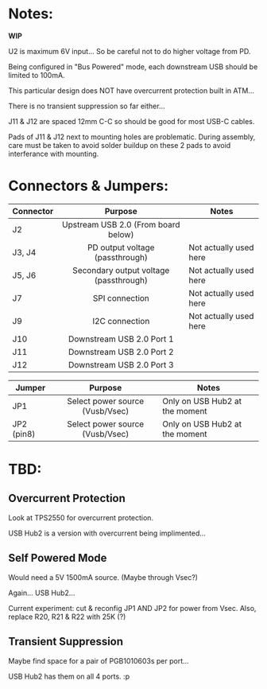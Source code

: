 # Notes:

**WIP**

U2 is maximum 6V input...  So be careful not to do higher voltage from PD.

Being configured in "Bus Powered" mode, each downstream USB should be limited to 100mA.

This particular design does NOT have overcurrent protection built in ATM...

There is no transient suppression so far either...

J11 & J12 are spaced 12mm C-C so should be good for most USB-C cables.

Pads of J11 & J12 next to mounting holes are problematic. During assembly, care must be taken to avoid solder buildup on these 2 pads to avoid interferance with mounting.

# Connectors & Jumpers:

| Connector  | Purpose                                | Notes                                      |
| ---------- |:--------------------------------------:| -------------------------------------------|
| J2         | Upstream USB 2.0 (From board below)    |                                            |
| J3, J4     | PD output voltage (passthrough)        | Not actually used here                     |
| J5, J6     | Secondary output voltage (passthrough) | Not actually used here                     |
| J7         | SPI connection                         | Not actually used here                     |
| J9         | I2C connection                         | Not actually used here                     |
| J10        | Downstream USB 2.0 Port 1              |                                            |
| J11        | Downstream USB 2.0 Port 2              |                                            |
| J12        | Downstream USB 2.0 Port 3              |                                            |

| Jumper     | Purpose                                | Notes                                      |
| ---------- |:--------------------------------------:| -------------------------------------------|
| JP1        | Select power source (Vusb/Vsec)        | Only on USB Hub2 at the moment             |
| JP2 (pin8) | Select power source (Vusb/Vsec)        | Only on USB Hub2 at the moment             |

# TBD:

## Overcurrent Protection
Look at TPS2550 for overcurrent protection.

USB Hub2 is a version with overcurrent being implimented...

## Self Powered Mode
Would need a 5V 1500mA source. (Maybe through Vsec?)

Again... USB Hub2...

Current experiment:  cut & reconfig JP1 AND JP2 for power from Vsec.  Also, replace R20, R21 & R22 with 25K (?)

## Transient Suppression
Maybe find space for a pair of PGB1010603s per port...

USB Hub2 has them on all 4 ports.  :p
